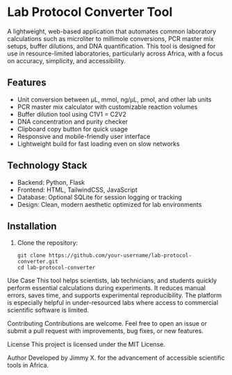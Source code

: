 # Lab Protocol Converter Tool

A lightweight, web-based application that automates common laboratory calculations such as microliter to millimole conversions, PCR master mix setups, buffer dilutions, and DNA quantification. This tool is designed for use in resource-limited laboratories, particularly across Africa, with a focus on accuracy, simplicity, and accessibility.

## Features

- Unit conversion between µL, mmol, ng/µL, pmol, and other lab units
- PCR master mix calculator with customizable reaction volumes
- Buffer dilution tool using C1V1 = C2V2
- DNA concentration and purity checker
- Clipboard copy button for quick usage
- Responsive and mobile-friendly user interface
- Lightweight build for fast loading even on slow networks

## Technology Stack

- Backend: Python, Flask
- Frontend: HTML, TailwindCSS, JavaScript
- Database: Optional SQLite for session logging or tracking
- Design: Clean, modern aesthetic optimized for lab environments

## Installation

1. Clone the repository:

   ```
   git clone https://github.com/your-username/lab-protocol-converter.git
   cd lab-protocol-converter

Use Case
This tool helps scientists, lab technicians, and students quickly perform essential calculations during experiments. It reduces manual errors, saves time, and supports experimental reproducibility. The platform is especially helpful in under-resourced labs where access to commercial scientific software is limited.

Contributing
Contributions are welcome. Feel free to open an issue or submit a pull request with improvements, bug fixes, or new features.

License
This project is licensed under the MIT License.

Author
Developed by Jimmy X. for the advancement of accessible scientific tools in Africa.

